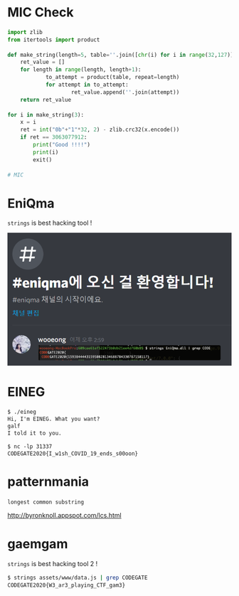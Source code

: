 # MIC Check

```py
import zlib
from itertools import product

def make_string(length=5, table=''.join([chr(i) for i in range(32,127)])):
    ret_value = []
    for length in range(length, length+1):
            to_attempt = product(table, repeat=length)
            for attempt in to_attempt:
                    ret_value.append(''.join(attempt))
    return ret_value

for i in make_string(3):
    x = i
    ret = int("0b"+"1"*32, 2) - zlib.crc32(x.encode())
    if ret == 3063077912:
        print("Good !!!!")
        print(i)
        exit()

# MIC
```

# EniQma
`strings` is best hacking tool !

![eniqma.png](./eniqma.png)

# EINEG

```
$ ./eineg 
Hi, I'm EINEG. What you want?
galf
I told it to you.
```

```
$ nc -lp 31337
CODEGATE2020{I_w1sh_COVID_19_ends_s00oon}

```

# patternmania
`longest common substring`

http://byronknoll.appspot.com/lcs.html

# gaemgam
`strings` is best hacking tool 2 !
```bash
$ strings assets/www/data.js | grep CODEGATE
CODEGATE2020{W3_ar3_playing_CTF_gam3}
```

